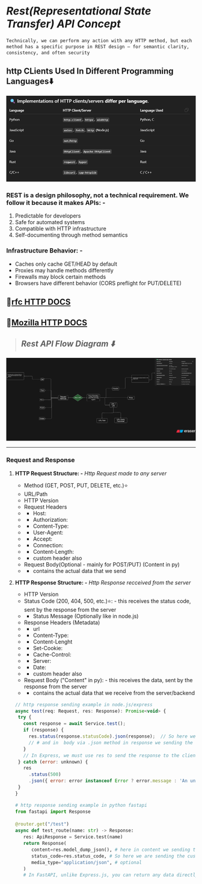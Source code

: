 # **_Rest(Representational State Transfer) API Concept_**

```text
Technically, we can perform any action with any HTTP method, but each method has a specific purpose in REST design — for semantic clarity, consistency, and often security
```

## **http CLients Used In Different Programming Languages⬇️**

![httpCLientsUsedInDifferentProgrammingLang](./imgs/httpClients.png)

### REST is a design philosophy, not a technical requirement. We follow it because it makes APIs: -

1. Predictable for developers
2. Safe for automated systems
3. Compatible with HTTP infrastructure
4. Self-documenting through method semantics

### Infrastructure Behavior: -

- Caches only cache GET/HEAD by default
- Proxies may handle methods differently
- Firewalls may block certain methods
- Browsers have different behavior (CORS preflight for PUT/DELETE)

## **🔗[rfc HTTP DOCS](https://datatracker.ietf.org/doc/html/rfc7231)**

## **🔗[Mozilla HTTP DOCS](https://developer.mozilla.org/en-US/docs/Web/HTTP)**

> ## **_Rest API Flow Diagram ⬇️_**

![Rest API Flow Diagram](./imgs/restapiflowdiagram.png)

---

### **Request and Response**

1. **HTTP Request Structure: -** _Http Request made to any server_

   - Method (GET, POST, PUT, DELETE, etc.)⭐
   - URL/Path
   - HTTP Version
   - Request Headers
   - - Host:
   - - Authorization:
   - - Content-Type:
   - - User-Agent:
   - - Accept:
   - - Connection:
   - - Content-Length:
   - - custom header also
   - Request Body(Optional - mainly for POST/PUT) (Content in py)
   - - contains the actual data that we send

2. **HTTP Response Structure: -** _Http Response recceived from the server_

   - HTTP Version
   - Status Code (200, 404, 500, etc.)⭐: - this receives the status code, sent by the response from the server
   - - Status Message (Optionally like in node.js)
   - Response Headers (Metadata)
   - - url
   - - Content-Type:
   - - Content-Lenght
   - - Set-Cookie:
   - - Cache-Control:
   - - Server:
   - - Date:
   - - custom header also
   - Request Body ("Content" in py): - this receives the data, sent by the response from the server
   - - contains the actual data that we receive from the server/backend

   ```js
   // http response sending example in node.js/express
   async test(req: Request, res: Response): Promise<void> {
    try {
      const response = await Service.test();
      if (response) {
        res.status(response.statusCode).json(response);  // So here we are sending the custom status code to request use res.status method in response. now the reponse received by the request will show this status code.
        // # and in  body via .json method in response we sending the actual data, now the response received by the request will so this so this data in body/ content.
      }
      // In Express, we must use res to send the response to the client — we cannot return custom data from the controller method itself cause it ❌ Has no effect on the HTTP response. and the request will hang until Express times out or sends an empty default response. That’s because Express route handlers don't work with return statements for sending responses. The res object is how Express communicates back to the client
    } catch (error: unknown) {
      res
        .status(500)
        .json({ error: error instanceof Error ? error.message : 'An unknown error occurred' });
    }
   }
   ```

   ```py
   # http response sending example in python fastapi
   from fastapi import Response

   @router.get("/test")
   async def test_route(name: str) -> Response:
      res: ApiResponse = Service.test(name)
      return Response(
         content=res.model_dump_json(), # here in content we sending the actual data, now the response received by the request will so this data in body/content.
         status_code=res.status_code, # So here we are sending the custom status code to request. now the reponse received by the request will show this status code.
         media_type="application/json", # optional
      )
      # In FastAPI, unlike Express.js, you can return any data directly, and FastAPI automatically converts it into a proper HTTP response behind the scenes, but if we would have send/ returned some custom data, not within the Http response, then in that case the status code to request will be automatically assigned(Mostly 200 status code), not in our control

   ```
